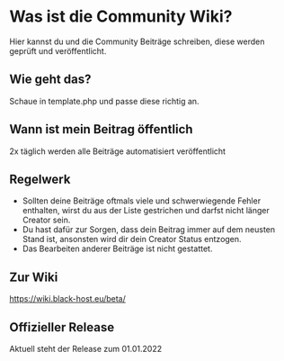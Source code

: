 # Was ist die Community Wiki?
Hier kannst du und die Community Beiträge schreiben, diese werden geprüft und veröffentlicht.

## Wie geht das?
Schaue in template.php und passe diese richtig an.

## Wann ist mein Beitrag öffentlich
2x täglich werden alle Beiträge automatisiert veröffentlicht

## Regelwerk
- Sollten deine Beiträge oftmals viele und schwerwiegende Fehler enthalten, wirst du aus der Liste gestrichen und darfst nicht länger Creator sein.
- Du hast dafür zur Sorgen, dass dein Beitrag immer auf dem neusten Stand ist, ansonsten wird dir dein Creator Status entzogen.
- Das Bearbeiten anderer Beiträge ist nicht gestattet.

## Zur Wiki
https://wiki.black-host.eu/beta/

## Offizieller Release
Aktuell steht der Release zum 01.01.2022
